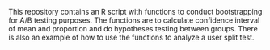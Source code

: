 This repository contains an R script with functions to conduct bootstrapping for A/B testing purposes.
The functions are to calculate confidence interval of mean and proportion and do hypotheses testing between groups.
There is also an example of how to use the functions to analyze a user split test.